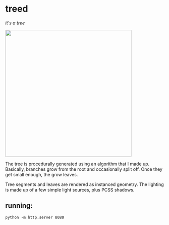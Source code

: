 # treed

_it's a tree_

<img src="https://github.com/loganzartman/treed/assets/3401573/d78831ef-10c1-4528-b6a7-ce7b88144794" style="width: 400px" />

The tree is procedurally generated using an algorithm that I made up. Basically, branches grow from the root and occasionally split off. Once they get small enough, the grow leaves.

Tree segments and leaves are rendered as instanced geometry. The lighting is made up of a few simple light sources, plus PCSS shadows.

## running:

`python -m http.server 8080`
